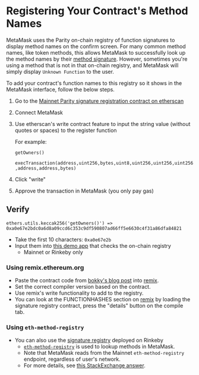 # Registering Your Contract's Method Names

MetaMask uses the Parity on-chain registry of function signatures to display method names on the confirm screen.
For many common method names, like token methods, this allows MetaMask to successfully look up the method names by their [method signature](https://solidity.readthedocs.io/en/v0.4.21/abi-spec.html).
However, sometimes you're using a method that is not in that on-chain registry, and MetaMask will simply display `Unknown Function` to the user.

To add your contract's function names to this registry so it shows in the MetaMask interface, follow the below steps.

1. Go to the [Mainnet Parity signature registration contract on etherscan](https://etherscan.io/address/0x44691b39d1a75dc4e0a0346cbb15e310e6ed1e86#writeContract)

2. Connect MetaMask

3. Use etherscan's write contract feature to input the string value (without quotes or spaces) to the register function

   For example:

   `getOwners()`

   `execTransaction(address,uint256,bytes,uint8,uint256,uint256,uint256,address,address,bytes)`

4. Click "write"

5. Approve the transaction in MetaMask (you only pay gas)

## Verify

`ethers.utils.keccak256('getOwners()') => 0xa0e67e2bdc0a6d8a09ccd6c353c9df590807ad66ff5e6630c4f31a86dfa84821`

- Take the first 10 characters: `0xa0e67e2b`
- Input them into [this demo app](https://jennypollack.github.io/function_signature_registry/) that checks the on-chain registry
  - Mainnet or Rinkeby only

### Using remix.ethereum.org

- Paste the contract code from [bokky's blog post](https://www.bokconsulting.com.au/blog/a-quick-look-at-paritys-signature-registry-contract/) into [remix](https://remix.ethereum.org).
- Set the correct compiler version based on the contract.
- Use remix's write functionality to add to the registry.
- You can look at the FUNCTIONHASHES section on [remix](https://remix.ethereum.org) by loading the signature registry contract, press the "details" button on the compile tab.

### Using `eth-method-registry`

- You can also use the [signature registry](https://rinkeby.etherscan.io/address/0x0c0831fb1ec7442485fb41a033ba188389a990b4) deployed on Rinkeby
  - [`eth-method-registry`](https://github.com/MetaMask/eth-method-registry) is used to lookup methods in MetaMask.
  - Note that MetaMask reads from the Mainnet `eth-method-registry` endpoint, regardless of user's network.
  - For more details, see [this StackExchange answer](https://ethereum.stackexchange.com/questions/59678/metamask-shows-unknown-function-when-calling-method-send-function).
